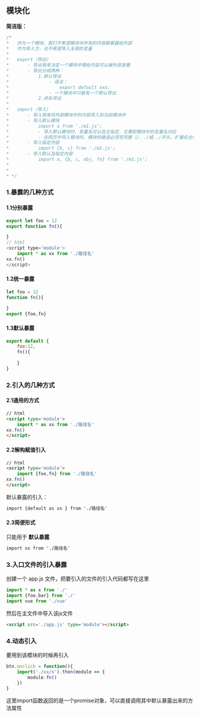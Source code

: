 ## 模块化

**简洁版：**

```js
/*
*   作为一个模块，我们不希望模块中所有的内容都暴露给外部
*   作为导入方，也不希望导入无用的变量
*
*   export（导出）
*       - 导出用来决定一个模块中哪些内容可以被外部查看
*       - 导出分成两种：
*           1.默认导出
*               - 语法：
*                   export default xxx;
*               - 一个模块中只能有一个默认导出
*           2.命名导出
*
*   import（导入）
*       - 导入用来将外部模块中的内容导入到当前模块中
*       - 导入默认模块
*           import a from './m1.js';
*           - 导入默认模块时，变量名可以自主指定，无需和模块中的变量名对应
*           - 在网页中导入模块时，模块的路径必须写完整（/、./或../开头，扩展名也得写上）
*       - 导入指定内容
*           import {b, c} from './m1.js';
*       - 导入默认及指定内容
*           import a, {b, c, obj, fn} from './m1.js';
*
*
* */
```





### 1.暴露的几种方式

#### 1.1分别暴露

```js
export let foo = 12
export function fn(){

}
// html
<script type='module'>
    import * as xx from './路径名'
xx.fn()
</script>
```



#### 1.2统一暴露

```js
let foo = 12
function fn(){

}
export {foo,fn}
```



#### 1.3默认暴露

```js
export default {
    foo:12,
    fn(){
        
    }
}
```





### 2.引入的几种方式

#### 2.1通用的方式

```html
// html
<script type='module'>
    import * as xx from './路径名'
xx.fn()
</script>
```

#### 2.2解构赋值引入

```html
// html
<script type='module'>
    import {foo,fn} from './路径名'
xx.fn()
</script>
```

默认暴露的引入：

```html
import {default as xx } from './路径名'
```

#### 2.3简便形式

只能用于 **默认暴露**

```html
import xx from './路径名'
```

### 3.入口文件的引入暴露

创建一个 app.js 文件，把要引入的文件的引入代码都写在这里

```js
import * as x from './'
import {foo,bar} from './'
import vue from './vue'
```

然后在主文件中导入该js文件

```html
<script src='./app.js' type='module'></script>
```



### 4.动态引入

要用到该模块的时候再引入

```js
btn.onclick = function(){
    import('./xx/x').then(module => {
        module.fn()
    })
}
```

这里import函数返回的是一个promise对象，可以直接调用其中默认暴露出来的方法属性